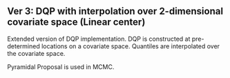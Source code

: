 ## Ver 3: DQP with interpolation over 2-dimensional covariate space (Linear center)

Extended version of DQP implementation. DQP is constructed at pre-determined locations on a covariate space. Quantiles are interpolated over the covariate space.

Pyramidal Proposal is used in MCMC.
